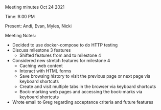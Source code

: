 Meeting minutes Oct 24 2021

Time: 9:00 PM

Present: Andi, Evan, Myles, Nicki

Meeting Notes:

- Decided to use docker-compose to do HTTP testing
- Discuss milestone 3 features
  - Shifted features from and to milestone 4
- Considered new stretch features for milestone 4
  - Caching web content
  - Interact with HTML forms
  - Save browsing history to visit the previous page or next page via keyboard shortcuts
  - Create and visit multiple tabs in the browser via keyboard shortcuts
  - Book-marking web pages and accessing the book-marks via keyboard shortcuts
- Wrote email to Greg regarding acceptance criteria and future features
